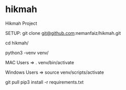 # hikmah
Hikmah Project


SETUP:
git clone git@github.com:nemanfaiz/hikmah.git

cd hikmah/

python3 -venv venv/

MAC Users => . venv/bin/activate

Windows Users => source venv/scripts/activate


git pull
pip3 install -r requirements.txt

